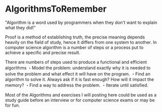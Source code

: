 # AlgorithmsToRemember

   "Algorithm is a word used by programmers when they don't want to explain what they did!"

Proof is a method of establishing truth, the precise meaning depends heavily on the field of study, hence it differs from one system to another. In computer science algorithm is a number of steps or a process put to achieve a specific and precise result.

There are numbers of steps used to produce a functional and efficient algorithms
・Model the problem: understand exactly why it is needed to solve the problem and what effect it will have on the program.
・Find an algorithm to solve it. Always ask if it is fast enough? How will it impact the memory?
・Find a way to address the problem. ・Iterate until satisfied.

Most of the Algorithms and exercises I will posting here could be used as a study guide before an interview or for computer science  exams or may be for fun.
